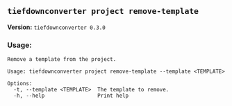 ## `tiefdownconverter project remove-template`

**Version:** `tiefdownconverter 0.3.0`

### Usage:
```
Remove a template from the project.

Usage: tiefdownconverter project remove-template --template <TEMPLATE>

Options:
  -t, --template <TEMPLATE>  The template to remove.
  -h, --help                 Print help
```

